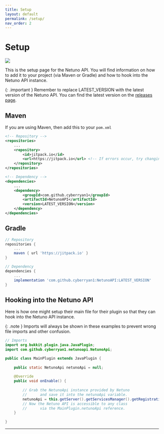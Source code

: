 ```yaml
---
title: Setup
layout: default
permalink: /setup/
nav_order: 2
---
```


# Setup
[![](https://jitpack.io/v/CyberRyan1/NetunoAPI.svg)](https://jitpack.io/#CyberRyan1/NetunoAPI)

This is the setup page for the Netuno API. You will find information on how to add it to your project (via Maven or Gradle)
and how to hook into the Netuno API instance.

{: .important }
Remember to replace LATEST_VERSION with the latest version of the Netuno API. You can find the latest version
on the [releases page](https://github.com/CyberRyan1/NetunoAPI/releases).

## Maven
If you are using Maven, then add this to your `pom.xml`

```xml
<!-- Repository -->
<repositories>
    ...
    <repository>
        <id>jitpack.io</id>
        <url>https://jitpack.io</url> <!-- If errors occur, try changing this to https://www.jitpack.io -->
    </repository>
</repositories>

<!-- Dependency -->
<dependencies>
    ...
    <dependency>
        <groupId>com.github.cyberryan1</groupId>
        <artifactId>NetunoAPI</artifactId>
        <version>LATEST_VERSION</version>
    </dependency>
</dependencies>
```

## Gradle
```groovy
// Repository
repositories {
    ...
    maven { url 'https://jitpack.io' }
}

// Dependency
dependencies {
    ...
    implementation 'com.github.cyberryan1:NetunoAPI:LATEST_VERSION'
}
```

## Hooking into the Netuno API

Here is how one might setup their main file for their plugin so that they can hook into the Netuno API instance. <br>

{: .note }
Imports will always be shown in these examples to prevent wrong file imports and other confusion.

```java
// Imports
import org.bukkit.plugin.java.JavaPlugin;
import com.github.cyberryan1.netunoapi.NetunoApi;

public class MainPlugin extends JavaPlugin {
    
    public static NetunoApi netunoApi = null;
    
    @Override
    public void onEnable() {
        
        // Grab the NetunoApi instance provided by Netuno 
        //      and save it into the netunoApi variable.
        netunoApi = this.getServer().getServicesManager().getRegistration( NetunoApi.class ).getProvider();
        // Now the Netuno API is accessible to any class 
        //      via the MainPlugin.netunoApi reference.
    }
    
}

```

---

